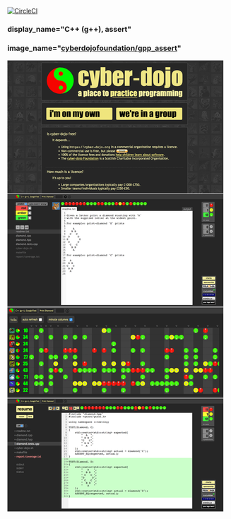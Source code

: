 [![CircleCI](https://circleci.com/gh/cyber-dojo-start-points/gplusplus-assert.svg?style=svg)](https://circleci.com/gh/cyber-dojo-start-points/gplusplus-assert)

### display_name="C++ (g++), assert"
### image_name="[cyberdojofoundation/gpp_assert](https://hub.docker.com/repository/docker/cyberdojofoundation/gpp_assert)"

![cyber-dojo.org home page](https://github.com/cyber-dojo/cyber-dojo/blob/master/shared/home_page_snapshot.png)
